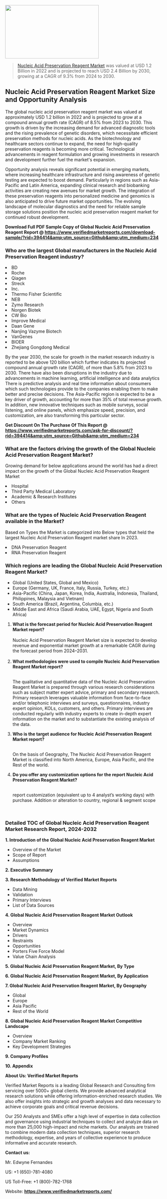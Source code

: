 
<img src="https://ffe5etoiles.com/wp-content/uploads/2024/12/MST1-300x171.png" alt="" width="300" height="171" class="alignnone size-medium wp-image-20088" /><blockquote><p><p><a href="https://www.verifiedmarketreports.com/download-sample/?rid=394414&utm_source=Github&utm_medium=234" target="_blank">Nucleic Acid Preservation Reagent Market</a> was valued at USD 1.2 Billion in 2022 and is projected to reach USD 2.4 Billion by 2030, growing at a CAGR of 9.3% from 2024 to 2030.</p></blockquote><p><h2>Nucleic Acid Preservation Reagent Market Size and Opportunity Analysis</h2><p>The global nucleic acid preservation reagent market was valued at approximately USD 1.2 billion in 2022 and is projected to grow at a compound annual growth rate (CAGR) of 8.5% from 2023 to 2030. This growth is driven by the increasing demand for advanced diagnostic tools and the rising prevalence of genetic disorders, which necessitate efficient preservation methods for nucleic acids. As the biotechnology and healthcare sectors continue to expand, the need for high-quality preservation reagents is becoming more critical. Technological advancements in reagent formulation and growing investments in research and development further fuel the market's expansion.</p><p>Opportunity analysis reveals significant potential in emerging markets, where increasing healthcare infrastructure and rising awareness of genetic testing are expected to boost demand. Particularly in regions such as Asia-Pacific and Latin America, expanding clinical research and biobanking activities are creating new avenues for market growth. The integration of these preservation reagents into personalized medicine and genomics is also anticipated to drive future market opportunities. The evolving landscape of molecular diagnostics and the need for reliable sample storage solutions position the nucleic acid preservation reagent market for continued robust development.</p></p><p class=""><strong>Download Full PDF Sample Copy of Global Nucleic Acid Preservation Reagent Report @ <a href="https://www.verifiedmarketreports.com/download-sample/?rid=394414&amp;utm_source=Github&amp;utm_medium=234" target="_blank">https://www.verifiedmarketreports.com/download-sample/?rid=394414&amp;utm_source=Github&amp;utm_medium=234</a></strong></p><h3 id="" class="">Who are the largest Global manufacturers in the Nucleic Acid Preservation Reagent industry?</h3><p><li>BD</li><li> Roche</li><li> Qiagen</li><li> Streck</li><li> Inc.</li><li> Thermo Fisher Scientific</li><li> NEB</li><li> Zymo Research</li><li> Norgen Biotek</li><li> CW Bio</li><li> Improve Medical</li><li> Daan Gene</li><li> Nanjing Vazyme Biotech</li><li> VanGenes</li><li> BIOER</li><li> Zhejiang Gongdong Medical</li></p><div class=""><div class="" dir="" data-message-author-role="" data-message-id="" data-message-model-slug=""><div class=""><div class=""><div class=""><div class="" dir="" data-message-author-role="" data-message-id="" data-message-model-slug=""><div class=""><div class=""><p>By the year 2030, the scale for growth in the market research industry is reported to be above 120 billion which further indicates its projected compound annual growth rate (CAGR), of more than 5.8% from 2023 to 2030. There have also been disruptions in the industry due to advancements in machine learning, artificial intelligence and data analytics There is predictive analysis and real time information about consumers which such technologies provide to the companies enabling them to make better and precise decisions. The Asia-Pacific region is expected to be a key driver of growth, accounting for more than 35% of total revenue growth. In addition, new innovative techniques such as mobile surveys, social listening, and online panels, which emphasize speed, precision, and customization, are also transforming this particular sector.</p><p><strong>Get Discount On The Purchase Of This Report @&nbsp; <a href="https://www.verifiedmarketreports.com/ask-for-discount/?rid=394414&amp;utm_source=Github&amp;utm_medium=234" target="_blank">https://www.verifiedmarketreports.com/ask-for-discount/?rid=394414&amp;utm_source=Github&amp;utm_medium=234</a></strong></p></div></div></div></div></div></div></div></div><h3 id="" class="">What are the factors driving the growth of the Global Nucleic Acid Preservation Reagent Market?</h3><p id="" class="">Growing demand for below applications around the world has had a direct impact on the growth of the Global Nucleic Acid Preservation Reagent Market</p><p id="" class=""><li>Hospital</li><li> Third Party Medical Laboratory</li><li> Academic & Research Institutes</li><li> Others</li></p><h3 id="" class="">What are the types of Nucleic Acid Preservation Reagent available in the Market?</h3><p id="" class="">Based on Types the Market is categorized into Below types that held the largest Nucleic Acid Preservation Reagent market share In 2023.</p><p id="" class=""><li>DNA Preservation Reagent</li><li> RNA Preservation Reagent</li></p><h3 id="" class="">Which regions are leading the Global Nucleic Acid Preservation Reagent Market?</h3><ul><li>Global (United States, Global and Mexico)</li><li>Europe (Germany, UK, France, Italy, Russia, Turkey, etc.)</li><li>Asia-Pacific (China, Japan, Korea, India, Australia, Indonesia, Thailand, Philippines, Malaysia and Vietnam)</li><li>South America (Brazil, Argentina, Columbia, etc.)</li><li>Middle East and Africa (Saudi Arabia, UAE, Egypt, Nigeria and South Africa)</li></ul><p><ol><li><strong>What is the forecast period for Nucleic Acid Preservation Reagent Market report?<br /></strong><br /><span data-sheets-root="1" data-sheets-value="{&quot;1&quot;:2,&quot;2&quot;:&quot;XXXX size is expected to develop revenue and exponential market growth at a remarkable CAGR during the forecast period from 2024&ndash;2030.&quot;}" data-sheets-userformat="{&quot;2&quot;:12674,&quot;4&quot;:{&quot;1&quot;:2,&quot;2&quot;:16776960},&quot;10&quot;:2,&quot;11&quot;:0,&quot;15&quot;:&quot;Arial&quot;,&quot;16&quot;:12}">Nucleic Acid Preservation Reagent Market size is expected to develop revenue and exponential market growth at a remarkable CAGR during the forecast period from 2024&ndash;2031.</span><br /><br /></li><li><strong>What methodologies were used to compile Nucleic Acid Preservation Reagent Market report?<br /><br /></strong><p>The qualitative and quantitative data of the&nbsp;Nucleic Acid Preservation Reagent Market is prepared through various research considerations such as subject matter expert advice, primary and secondary research. Primary research leverages valuable information from face-to-face and/or telephonic interviews and surveys, questionnaires, industry expert opinion, KOLs, customers, and others. Primary interviews are conducted regularly with industry experts to create in-depth expert information on the market and to substantiate the existing analysis of the data.&nbsp;</p></li><li><strong>Who is the target audience for Nucleic Acid Preservation Reagent Market report?<br /><br /></strong><p>On the basis of Geography, The&nbsp;Nucleic Acid Preservation Reagent Market is classified into North America, Europe, Asia Pacific, and the Rest of the world.</p></li><li><strong>Do you offer any customization options for the report Nucleic Acid Preservation Reagent Market?<br /><br /></strong><p>report customization (equivalent up to 4 analyst&rsquo;s working days) with purchase. Addition or alteration to country, regional &amp; segment scope</p><p>&nbsp;</p></li></ol></p><h3 id="" class="">Detailed TOC of Global Nucleic Acid Preservation Reagent Market Research Report, 2024-2032</h3><p id="" class=""><strong>1. Introduction of the Global Nucleic Acid Preservation Reagent Market</strong></p><ul><li>Overview of the Market</li><li>Scope of Report</li><li>Assumptions</li></ul><p id="" class=""><strong>2. Executive Summary</strong></p><p id="" class=""><strong>3. Research Methodology of&nbsp;Verified Market Reports</strong></p><ul><li>Data Mining</li><li>Validation</li><li>Primary Interviews</li><li>List of Data Sources</li></ul><p id="" class=""><strong>4. Global Nucleic Acid Preservation Reagent Market Outlook</strong></p><ul><li>Overview</li><li>Market Dynamics</li><li>Drivers</li><li>Restraints</li><li>Opportunities</li><li>Porters Five Force Model</li><li>Value Chain Analysis</li></ul><p id="" class=""><strong>5. Global Nucleic Acid Preservation Reagent Market, By&nbsp;Type</strong></p><p id="" class=""><strong>6. Global Nucleic Acid Preservation Reagent Market, By Application</strong></p><p id="" class=""><strong>7. Global Nucleic Acid Preservation Reagent Market, By Geography</strong></p><ul><li>Global</li><li>Europe</li><li>Asia Pacific</li><li>Rest of the World</li></ul><p id="" class=""><strong>8. Global Nucleic Acid Preservation Reagent Market Competitive Landscape</strong></p><ul><li>Overview</li><li>Company Market Ranking</li><li>Key Development Strategies</li></ul><p id="" class=""><strong>9. Company Profiles</strong></p><p id="" class=""><strong>10. Appendix</strong></p><p id="" class=""><strong>About Us: Verified Market Reports</strong></p><p id="" class="">Verified Market Reports is a leading Global Research and Consulting firm servicing over 5000+ global clients. We provide advanced analytical research solutions while offering information-enriched research studies. We also offer insights into strategic and growth analyses and data necessary to achieve corporate goals and critical revenue decisions.</p><p id="" class="">Our 250 Analysts and SMEs offer a high level of expertise in data collection and governance using industrial techniques to collect and analyze data on more than 25,000 high-impact and niche markets. Our analysts are trained to combine modern data collection techniques, superior research methodology, expertise, and years of collective experience to produce informative and accurate research.</p><p id="" class=""><strong>Contact us:</strong></p><p id="" class="">Mr. Edwyne Fernandes</p><p id="" class="">US: +1 (650)-781-4080</p><p id="" class="">US Toll-Free: +1 (800)-782-1768</p><p id="" class="">Website: <a target="" data-test-app-aware-link=""><strong>https://www.verifiedmarketreports.com/</strong></a></p>

